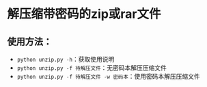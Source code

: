 # 解压缩带密码的zip或rar文件

## 使用方法：
- `python unzip.py -h`：获取使用说明
- `python unzip.py -f 待解压文件`：无密码本解压压缩文件
- `python unzip.py -f 待解压文件 -w 密码本`：使用密码本解压压缩文件
